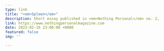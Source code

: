 ```yaml
---
type: link
title: "<em>Spleen</em>"
description: Short essay published in <em>Nothing Personal</em> no. 2, Feb 2022 (forthcoming)
link: https://www.nothingpersonalmagazine.com
date: 2022-02-16 23:00:00 +0000
featured: false
img: ''

---
```


